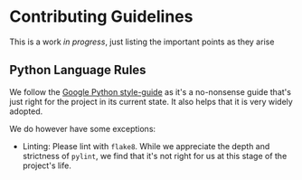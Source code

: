 # Contributing Guidelines

This is a work _in progress_, just listing the important points as they arise

## Python Language Rules

We follow the [Google Python style-guide](https://github.com/google/styleguide/blob/gh-pages/pyguide.md) as it's a no-nonsense guide that's just right for the project in its current state. It also helps that it is very widely adopted.

We do however have some exceptions:

* Linting: Please lint with `flake8`. While we appreciate the depth and strictness of `pylint`, we find that it's not right for us at this stage of the project's life.
